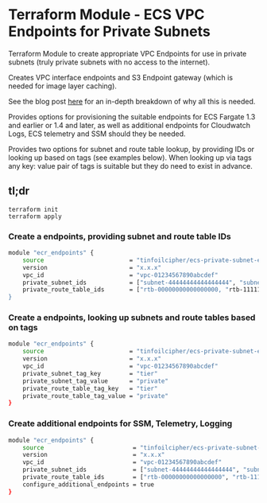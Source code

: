 # Terraform Module - ECS VPC Endpoints for Private Subnets

Terraform Module to create appropriate VPC Endpoints for use in private subnets (truly private subnets with no access to the internet).

Creates VPC interface endpoints and S3 Endpoint gateway (which is needed for image layer caching).

See the blog post [here](https://www.tinfoilcipher.co.uk/2025/01/24/configuring-ecs-fargate-and-ecr-with-private-subnets/) for an in-depth breakdown of why all this is needed.

Provides options for provisioning the suitable endpoints for ECS Fargate 1.3 and earlier or 1.4 and later, as well as additional endpoints for Cloudwatch Logs, ECS telemetry and SSM should they be needed.

Provides two options for subnet and route table lookup, by providing IDs or looking up based on tags (see examples below). When looking up via tags any key: value pair of tags is suitable but they do need to exist in advance.

## tl;dr

```
terraform init
terraform apply
```

### Create a endpoints, providing subnet and route table IDs

```bash
module "ecr_endpoints" {
    source                        = "tinfoilcipher/ecs-private-subnet-endpoints/aws"
    version                       = "x.x.x"
    vpc_id                        = "vpc-01234567890abcdef"
    private_subnet_ids            = ["subnet-44444444444444444", "subnet-55555555555555555", "subnet-666666666666666666"]
    private_route_table_ids       = ["rtb-00000000000000000, "rtb-11111111111111111", "rtb-abcdef33333333333"]
}
```

### Create a endpoints, looking up subnets and route tables based on tags

```bash
module "ecr_endpoints" {
    source                        = "tinfoilcipher/ecs-private-subnet-endpoints/aws"
    version                       = "x.x.x"
    vpc_id                        = "vpc-01234567890abcdef"
    private_subnet_tag_key        = "tier"
    private_subnet_tag_value      = "private"
    private_route_table_tag_key   = "tier"
    private_route_table_tag_value = "private"
}
```

### Create additional endpoints for SSM, Telemetry, Logging
```bash
module "ecr_endpoints" {
    source                         = "tinfoilcipher/ecs-private-subnet-endpoints/aws"
    version                        = "x.x.x"
    vpc_id                         = "vpc-01234567890abcdef"
    private_subnet_ids             = ["subnet-44444444444444444", "subnet-55555555555555555", "subnet-666666666666666666"]
    private_route_table_ids        = ["rtb-00000000000000000", "rtb-11111111111111111", "rtb-abcdef33333333333"]
    configure_additional_endpoints = true
}
```
